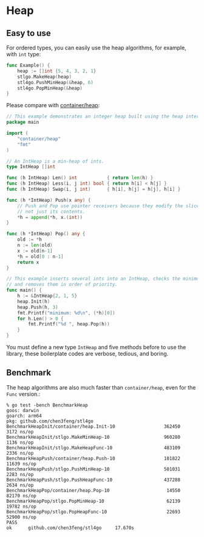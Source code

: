 # Heap

## Easy to use

For ordered types, you can easily use the heap algorithms, for example, with `int` type:

```go
func Example() {
    heap := []int {5, 4, 3, 2, 1}
    stlgo.MakeHeap(heap)
    stl4go.PushMinHeap(&heap, 6)
    stl4go.PopMinHeap(&heap)
}
```

Please compare with [container/heap](https://pkg.go.dev/container/heap#example-package-IntHeap):

```go
// This example demonstrates an integer heap built using the heap interface.
package main

import (
	"container/heap"
	"fmt"
)

// An IntHeap is a min-heap of ints.
type IntHeap []int

func (h IntHeap) Len() int           { return len(h) }
func (h IntHeap) Less(i, j int) bool { return h[i] < h[j] }
func (h IntHeap) Swap(i, j int)      { h[i], h[j] = h[j], h[i] }

func (h *IntHeap) Push(x any) {
	// Push and Pop use pointer receivers because they modify the slice's length,
	// not just its contents.
	*h = append(*h, x.(int))
}

func (h *IntHeap) Pop() any {
	old := *h
	n := len(old)
	x := old[n-1]
	*h = old[0 : n-1]
	return x
}

// This example inserts several ints into an IntHeap, checks the minimum,
// and removes them in order of priority.
func main() {
	h := &IntHeap{2, 1, 5}
	heap.Init(h)
	heap.Push(h, 3)
	fmt.Printf("minimum: %d\n", (*h)[0])
	for h.Len() > 0 {
		fmt.Printf("%d ", heap.Pop(h))
	}
}
```

You must define a new type `IntHeap` and five methods before to use the library,
these boilerplate codes are verbose, tedious, and boring.

## Benchmark

The heap algorithms are also much faster than `container/heap`, even for the `Func` version.:

```console
% go test -bench BenchmarkHeap
goos: darwin
goarch: arm64
pkg: github.com/chen3feng/stl4go
BenchmarkHeapInit/container/heap.Init-10                  362450              3172 ns/op
BenchmarkHeapInit/stlgo.MakeMinHeap-10                    960280              1136 ns/op
BenchmarkHeapInit/stlgo.MakeHeapFunc-10                   483109              2336 ns/op
BenchmarkHeapPush/container/heap.Push-10                  101822             11639 ns/op
BenchmarkHeapPush/stlgo.PushMinHeap-10                    501031              2283 ns/op
BenchmarkHeapPush/stlgo.PushHeapFunc-10                   437288              2634 ns/op
BenchmarkHeapPop/container/heap.Pop-10                     14550             82170 ns/op
BenchmarkHeapPop/stlgo.PopMinHeap-10                       62139             19782 ns/op
BenchmarkHeapPop/stlgo.PopHeapFunc-10                      22693             52900 ns/op
PASS
ok      github.com/chen3feng/stl4go     17.670s
```
